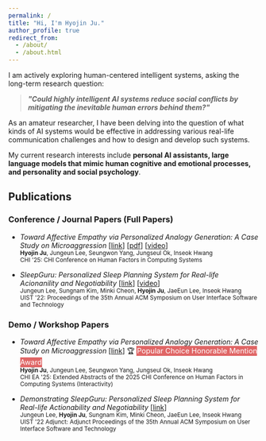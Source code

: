 ```yaml
---
permalink: /
title: "Hi, I'm Hyojin Ju."
author_profile: true
redirect_from: 
  - /about/
  - /about.html
---
```



I am actively exploring human-centered intelligent systems, asking the long-term research question:  
> **_"Could highly intelligent AI systems reduce social conflicts by mitigating the inevitable human errors behind them?"_**

As an amateur researcher, I have been delving into the question of what kinds of AI systems would be effective in addressing various real-life communication challenges and how to design and develop such systems. 

My current research interests include **personal AI assistants, large language models that mimic human cognitive and emotional processes, and personality and social psychology**.


<!-- This is the front page of a website that is powered by the [Academic Pages template](https://github.com/academicpages/academicpages.github.io) and hosted on GitHub pages. [GitHub pages](https://pages.github.com) is a free service in which websites are built and hosted from code and data stored in a GitHub repository, automatically updating when a new commit is made to the repository. This template was forked from the [Minimal Mistakes Jekyll Theme](https://mmistakes.github.io/minimal-mistakes/) created by Michael Rose, and then extended to support the kinds of content that academics have: publications, talks, teaching, a portfolio, blog posts, and a dynamically-generated CV. You can fork [this template](https://github.com/academicpages/academicpages.github.io) right now, modify the configuration and markdown files, add your own PDFs and other content, and have your own site for free, with no ads! -->

<!-- News
====== -->




## Publications

### Conference / Journal Papers (Full Papers)

- _Toward Affective Empathy via Personalized Analogy Generation: A Case Study on Microaggression_ [[link](https://programs.sigchi.org/chi/2025/program/content/188245)] [[pdf](/files/papers/chi25b-sub9551-cam-i16.pdf)] [[video](https://www.youtube.com/watch?v=sT1gxhITWyU)]<br>
  <sub><span>
    **Hyojin Ju**, Jungeun Lee, Seungwon Yang, Jungseul Ok, Inseok Hwang<br>
    CHI '25: CHI Conference on Human Factors in Computing Systems
  </span></sub>


- _SleepGuru: Personalized Sleep Planning System for Real-life Acionanility and Negotiability_ [[link](https://dl.acm.org/doi/10.1145/3526113.3545709)] [[video](https://www.youtube.com/watch?v=7NrRZHVA1eI)] <br>
<sub><span>
  Jungeun Lee, Sungnam Kim, Minki Cheon, **Hyojin Ju**, JaeEun Lee, Inseok Hwang<br>
  UIST '22: Proceedings of the 35th Annual ACM Symposium on User Interface Software and Technology
</span></sub>


### Demo / Workshop Papers

- _Toward Affective Empathy via Personalized Analogy Generation: A Case Study on Microaggression_ [[link](https://programs.sigchi.org/chi/2025/program/content/194724)] <span style="font-variant: normal;" > 🏆</span> <span style="background-color: #e06666; color: #ffffff; font-size: 11.0pt; font-variant: normal; vertical-align: baseline; padding: 1px;"> Popular Choice Honorable Mention Award </span><br>
  <sub><span>
    **Hyojin Ju**, Jungeun Lee, Seungwon Yang, Jungseul Ok, Inseok Hwang<br>
    CHI EA '25: Extended Abstracts of the 2025 CHI Conference on Human Factors in Computing Systems (Interactivity)
  </span></sub>

- _Demonstrating SleepGuru: Personalized Sleep Planning System for Real-life Actionability and Negotiability_ [[link](https://dl.acm.org/doi/10.1145/3526114.3558664)] <br>
<sub><span>
  Jungeun Lee, **Hyojin Ju**, Sungnam Kim, Minki Cheon, JaeEun Lee, Inseok Hwang<br>
  UIST '22 Adjunct: Adjunct Proceedings of the 35th Annual ACM Symposium on User Interface Software and Technology
</span></sub>


<!-- Others
======

Experiences
------
The main configuration file for the site is in the base directory in [_config.yml](https://github.com/academicpages/

Personal Interests
------
For site content, there is one markdown file for each type of content, which are stored in directories like  -->

<!-- **Markdown generator**

The repository includes [a set of Jupyter notebooks](https://github.com/academicpages/academicpages.github.io/tree/master/markdown_generator
) that converts a CSV containing structured data about talks or presentations into individual markdown files that will be properly formatted for the Academic Pages template. The sample CSVs in that directory are the ones I used to create my own personal website at stuartgeiger.com. My usual workflow is that I keep a spreadsheet of my publications and talks, then run the code in these notebooks to generate the markdown files, then commit and push them to the GitHub repository.

How to edit your site's GitHub repository
------
Many people use a git client to create files on their local computer and then push them to GitHub's servers. If you are not familiar with git, you can directly edit these configuration and markdown files directly in the github.com interface. Navigate to a file (like [this one](https://github.com/academicpages/academicpages.github.io/blob/master/_talks/2012-03-01-talk-1.md) and click the pencil icon in the top right of the content preview (to the right of the "Raw | Blame | History" buttons). You can delete a file by clicking the trashcan icon to the right of the pencil icon. You can also create new files or upload files by navigating to a directory and clicking the "Create new file" or "Upload files" buttons. 

Example: editing a markdown file for a talk
![Editing a markdown file for a talk](/images/editing-talk.png)

For more info
------
More info about configuring Academic Pages can be found in [the guide](https://academicpages.github.io/markdown/), the [growing wiki](https://github.com/academicpages/academicpages.github.io/wiki), and you can always [ask a question on GitHub](https://github.com/academicpages/academicpages.github.io/discussions). The [guides for the Minimal Mistakes theme](https://mmistakes.github.io/minimal-mistakes/docs/configuration/) (which this theme was forked from) might also be helpful. -->
